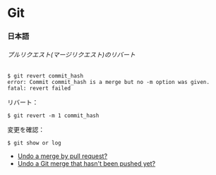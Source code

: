 # Git

### 日本語

###### プルリクエスト(マージリクエスト)のリバート

```
$ git revert commit_hash
error: Commit commit_hash is a merge but no -m option was given.
fatal: revert failed
```

リバート：

```
$ git revert -m 1 commit_hash
```

変更を確認：

```
$ git show or log
```

- [Undo a merge by pull request?](http://stackoverflow.com/questions/6481575/undo-a-merge-by-pull-request)
- [Undo a Git merge that hasn't been pushed yet?](http://stackoverflow.com/questions/2389361/undo-a-git-merge-that-hasnt-been-pushed-yet)
